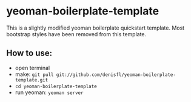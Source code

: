 yeoman-boilerplate-template
===========================

This is a slightly modified yeoman boilerplate quickstart template. Most bootstrap styles have been removed from this template.

How to use:
---------------

  - open terminal
  - make: `git pull git://github.com/denisfl/yeoman-boilerplate-template.git`
  - `cd yeoman-boilerplate-template`
  - run yeoman: `yeoman server`